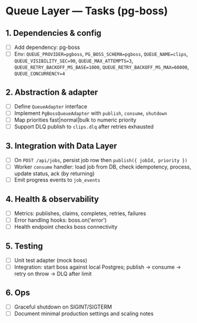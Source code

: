 <!-- artifact_id: 0d40a0a9-b2e4-43f2-8f9d-bb47a7f86ae0 -->

# Queue Layer — Tasks (pg-boss)

## 1. Dependencies & config

-   [ ] Add dependency: pg-boss
-   [ ] Env: `QUEUE_PROVIDER=pgboss`, `PG_BOSS_SCHEMA=pgboss`, `QUEUE_NAME=clips`, `QUEUE_VISIBILITY_SEC=90`, `QUEUE_MAX_ATTEMPTS=3`, `QUEUE_RETRY_BACKOFF_MS_BASE=1000`, `QUEUE_RETRY_BACKOFF_MS_MAX=60000`, `QUEUE_CONCURRENCY=4`

## 2. Abstraction & adapter

-   [ ] Define `QueueAdapter` interface
-   [ ] Implement `PgBossQueueAdapter` with `publish`, `consume`, `shutdown`
-   [ ] Map priorities fast|normal|bulk to numeric priority
-   [ ] Support DLQ publish to `clips.dlq` after retries exhausted

## 3. Integration with Data Layer

-   [ ] On `POST /api/jobs`, persist job row then `publish({ jobId, priority })`
-   [ ] Worker `consume` handler: load job from DB, check idempotency, process, update status, ack (by returning)
-   [ ] Emit progress events to `job_events`

## 4. Health & observability

-   [ ] Metrics: publishes, claims, completes, retries, failures
-   [ ] Error handling hooks: boss.on('error')
-   [ ] Health endpoint checks boss connectivity

## 5. Testing

-   [ ] Unit test adapter (mock boss)
-   [ ] Integration: start boss against local Postgres; publish → consume → retry on throw → DLQ after limit

## 6. Ops

-   [ ] Graceful shutdown on SIGINT/SIGTERM
-   [ ] Document minimal production settings and scaling notes
